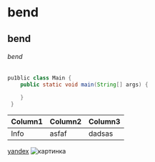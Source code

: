 # bend
## bend
###### bend

``` java
pu1blic class Main {
    public static void main(String[] args) {
    
    }
 }
```

| Column1 | Column2 | Column3 |
| ---- | ---- | ---- |
| Info | asfaf | dadsas|

[yandex](http://yandex.ru "ссылка")
![картинка](https://cdn-images-1.medium.com/max/1200/1*U_hITvsPu-r2zwmD4EJOBw.jpeg)